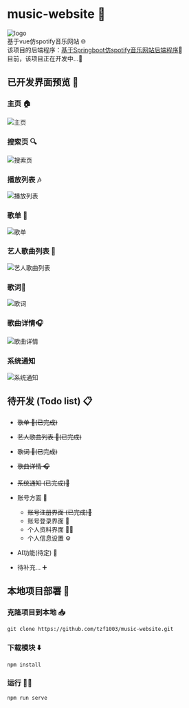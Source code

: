 # music-website 🎵
![logo](./src/assets/logo.png "logo")  
基于vue仿spotify音乐网站 🌐  
该项目的后端程序：[基于Springboot仿spotify音乐网站后端程序](https://github.com/tzf1003/music-website-server)🔗  
目前，该项目正在开发中...🚧  

## 已开发界面预览 👀
### 主页 🏠

![主页](./README_IMG/MainPage.png "主页") 

### 搜索页 🔍
![搜索页](./README_IMG/SearchPage.png "搜索页") 

### 播放列表 🎶
![播放列表](./README_IMG/ListPage.png "播放列表") 

### 歌单 📝
![歌单](./README_IMG/SongSheetPage.png "歌单") 

### 艺人歌曲列表 🎤
![艺人歌曲列表](./README_IMG/ArtistPage.png "艺人歌曲列表") 

### 歌词📖
![歌词](./README_IMG/LyricsPage.png "歌词") 

### 歌曲详情🎧
![歌曲详情](./README_IMG/SongInfoPage.png "歌曲详情") 

### 系统通知
![系统通知](./README_IMG/SystemInfoPage.jpg "系统通知") 
## 待开发 (Todo list) 📋
- ~~歌单 📝(已完成)~~
- ~~艺人歌曲列表 🎤(已完成)~~
- ~~歌词 📖(已完成)~~
- ~~歌曲详情 🎧~~
- ~~系统通知 (已完成)🔔~~
- 账号方面 👤
  - ~~账号注册界面 (已完成)📝~~
  - 账号登录界面 🔑
  - 个人资料界面 🧑‍💼
  - 个人信息设置 ⚙️

- AI功能(待定) 🤖
- 待补充... ➕

## 本地项目部署 🚀
### 克隆项目到本地 📥
```
git clone https://github.com/tzf1003/music-website.git
```

### 下载模块 ⬇️
```
npm install
```

### 运行 🏃‍♂️
```
npm run serve
```


